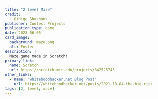 ```yaml
---
title: "2 level Maze"
credit:
  - Gidige Shashank
publisher: Coolest Projects
publication_type: game
date: 2023-06-05
card_image:
  background: maze.png
  alt: Poster
description: |
  Maze game made in Scratch!
primary_link:
  name: Scratch
  url: https://scratch.mit.edu/projects/842525745
other_links:
  - name: "whitehoodhacker.net Blog Post"
    url: https://whitehoodhacker.net/posts/2021-10-04-the-big-rick
tags: [2, level, maze]
---
```

